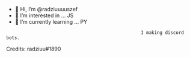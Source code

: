 - 👋 Hi, I’m @radziuuuuszef
- 👀 I’m interested in ... JS
- 🌱 I’m currently learning ... PY

<!---
radziuuuuszef/radziuuuuszef is a ✨ special ✨ repository because its `README.md` (this file) appears on your GitHub profile.
You can click the Preview link to take a look at your changes.
--->                                         



                                                      I making discord bots.
                                                      
                                                      
                                                      
Credits: radziuu#1890                                                       
